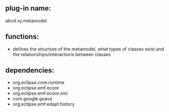 ## plug-in name: 
abcd.xy.metamodel 


## functions:
- defines the structure of the metamodel, what types of classes exist and the relationships/interactions between classes


## dependencies:
 - org.eclipse.core.runtime
 - org.eclipse.emf.ecore
 - org.eclipse.emf.ecore.xmi
 - com.google.guava
 - org.eclipse.emf.edapt.history